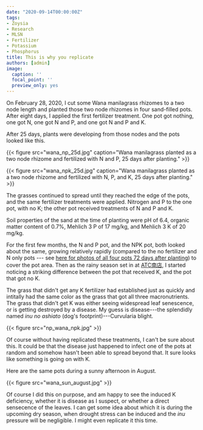 ```yaml
---
date: "2020-09-14T00:00:00Z"
tags:
- Zoysia
- Research
- MLSN
- Fertilizer
- Potassium
- Phosphorus
title: This is why you replicate
authors: [admin]
image:
  caption: ''
  focal_point: ''
  preview_only: yes
---
```


On February 28, 2020, I cut some Wana manilagrass rhizomes to a two node length and planted those two node rhizomes in four sand-filled pots. After eight days, I applied the first fertilizer treatment. One pot got nothing, one got N, one got N and P, and one got N and P and K.

After 25 days, plants were developing from those nodes and the pots looked like this.

{{< figure src="wana_np_25d.jpg" caption="Wana manilagrass planted as a two node rhizome and fertilized with N and P, 25 days after planting." >}}

{{< figure src="wana_npk_25d.jpg" caption="Wana manilagrass planted as a two node rhizome and fertilized with N, P, and K, 25 days after planting." >}}

The grasses continued to spread until they reached the edge of the pots, and the same fertilizer treatments were applied. Nitrogen and P to the one pot, with no K; the other pot received treatments of  N and P and K. 

Soil properties of the sand at the time of planting were pH of 6.4, organic matter content of 0.7%, Mehlich 3 P of 17 mg/kg, and Mehlich 3 K of 20 mg/kg.

For the first few months, the N and P pot, and the NPK pot, both looked about the same, growing relatively rapidly (compared to the no fertilizer and N only pots --- see [here for photos of all four pots 72 days after planting](https://www.asianturfgrass.com/2020-05-10-algae-sand-fertilizer/)) to cover the pot area. Then as the rainy season set in at [ATC南店](https://twitter.com/hashtag/ATC%E5%8D%97%E5%BA%97?src=hashtag_click), I started noticing a striking difference between the pot that received K, and the pot that got no K.

The grass that didn't get any K fertilizer had established just as quickly and intitally had the same color as the grass that got all three macronutrients. The grass that didn't get K was either seeing widespread leaf senescence, or is getting destroyed by a disease. My guess is disease---the splendidly named *inu no ashiato* (dog's footprint)---Curvularia blight.

{{< figure src="np_wana_npk.jpg" >}}

Of course without having replicated these treatments, I can't be sure about this. It could be that the disease just happened to infect one of the pots at random and somehow hasn't been able to spread beyond that. It sure looks like something is going on with K.

Here are the same pots during a sunny afternoon in August.

{{< figure src="wana_sun_august.jpg" >}}

Of course I did this on purpose, and am happy to see the induced K deficiency, whether it is disease as I suspect, or whether a direct sensecence of the leaves. I can get some idea about which it is during the upcoming dry season, when drought stress can be induced and the *inu* pressure will be negligible. I might even replicate it this time.
